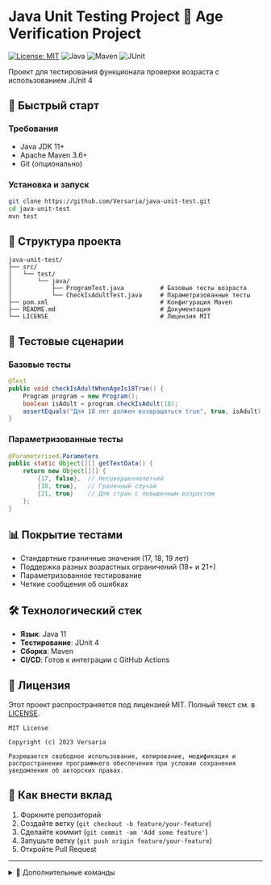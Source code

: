 # Java Unit Testing Project 🧪 Age Verification Project

[![License: MIT](https://img.shields.io/badge/License-MIT-yellow.svg)](https://opensource.org/licenses/MIT)
![Java](https://img.shields.io/badge/Java-11+-blue)
![Maven](https://img.shields.io/badge/Maven-3.6+-orange)
![JUnit](https://img.shields.io/badge/JUnit-4-red)

Проект для тестирования функционала проверки возраста с использованием JUnit 4

## 🚀 Быстрый старт

### Требования
- Java JDK 11+
- Apache Maven 3.6+
- Git (опционально)

### Установка и запуск
```bash
git clone https://github.com/Versaria/java-unit-test.git
cd java-unit-test
mvn test
```

## 📂 Структура проекта
```
java-unit-test/
├── src/
│   └── test/
│       └── java/
│           ├── ProgramTest.java          # Базовые тесты возраста
│           └── CheckIsAdultTest.java     # Параметризованные тесты
├── pom.xml                               # Конфигурация Maven
├── README.md                             # Документация
└── LICENSE                               # Лицензия MIT
```

## 🧪 Тестовые сценарии

### Базовые тесты
```java
@Test
public void checkIsAdultWhenAgeIs18True() {
    Program program = new Program();
    boolean isAdult = program.checkIsAdult(18);
    assertEquals("Для 18 лет должен возвращаться true", true, isAdult);
}
```

### Параметризованные тесты
```java
@Parameterized.Parameters
public static Object[][] getTextData() {
    return new Object[][] {
        {17, false},  // Несовершеннолетний
        {18, true},   // Граничный случай
        {21, true}    // Для стран с повышенным возрастом
    };
}
```

## 📊 Покрытие тестами
- Стандартные граничные значения (17, 18, 19 лет)
- Поддержка разных возрастных ограничений (18+ и 21+)
- Параметризованное тестирование
- Четкие сообщения об ошибках

## 🛠 Технологический стек
- **Язык**: Java 11
- **Тестирование**: JUnit 4
- **Сборка**: Maven
- **CI/CD**: Готов к интеграции с GitHub Actions

## 📜 Лицензия
Этот проект распространяется под лицензией MIT. Полный текст см. в [LICENSE](LICENSE).
```text
MIT License

Copyright (c) 2023 Versaria

Разрешается свободное использование, копирование, модификация и 
распространение программного обеспечения при условии сохранения 
уведомления об авторских правах.
```

## 🤝 Как внести вклад
1. Форкните репозиторий
2. Создайте ветку (`git checkout -b feature/your-feature`)
3. Сделайте коммит (`git commit -am 'Add some feature'`)
4. Запушьте ветку (`git push origin feature/your-feature`)
5. Откройте Pull Request

---
<details>
<summary>🔧 Дополнительные команды</summary>

```bash
# Запуск конкретного тестового класса
mvn test -Dtest=ProgramTest

# Сборка с отчетом о тестах
mvn clean test surefire-report:report
```
</details>

